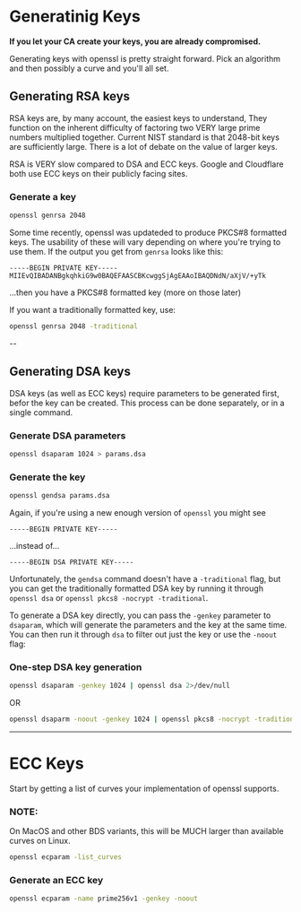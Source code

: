 # Generatinig Keys

**If you let your CA create your keys, you are already compromised.**

Generating keys with openssl is pretty straight forward.
Pick an algorithm and then possibly a curve and you'll all set.

## Generating RSA keys

RSA keys are, by many account, the easiest keys to understand, They
function on the inherent difficulty of factoring two VERY large prime numbers
multiplied together. Current NIST standard is that 2048-bit keys are sufficiently
large. There is a lot of debate on the value of larger keys.

RSA is VERY slow compared to DSA and ECC keys. Google and Cloudflare
both use ECC keys on their publicly facing sites.

### Generate a key

```bash
openssl genrsa 2048 
```

Some time recently, openssl was updateded to produce PKCS#8 formatted
keys. The usability of these will vary depending on where you're trying
to use them. If the output you get from `genrsa` looks like this:

```
-----BEGIN PRIVATE KEY-----
MIIEvQIBADANBgkqhkiG9w0BAQEFAASCBKcwggSjAgEAAoIBAQDNdN/aXjV/+yTk
```

...then you have a PKCS#8 formatted key (more on those later)

If you want a traditionally formatted key, use:

```bash
openssl genrsa 2048 -traditional
```

--

## Generating DSA keys

DSA keys (as well as ECC keys) require parameters to be generated first,
befor the key can be created. This process can be done separately, or in
a single command.

### Generate DSA parameters

```bash
openssl dsaparam 1024 > params.dsa
```

### Generate the key

```bash
openssl gendsa params.dsa
```

Again, if you're using a new enough version of `openssl` you might see

```
-----BEGIN PRIVATE KEY-----
```

...instead of...


```
-----BEGIN DSA PRIVATE KEY-----
```

Unfortunately, the `gendsa` command doesn't have a `-traditional` flag, but you
can get the traditionally formatted DSA key by running it through `openssl dsa`
or `openssl pkcs8 -nocrypt -traditional`.

To generate a DSA key directly, you can pass the `-genkey` parameter
to `dsaparam`, which will generate the parameters and the key at the same
time. You can then run it through `dsa` to filter out just the key or use the `-noout`
flag:

### One-step DSA key generation

```bash
openssl dsaparam -genkey 1024 | openssl dsa 2>/dev/null
```

OR

```bash
openssl dsaparm -noout -genkey 1024 | openssl pkcs8 -nocrypt -traditional
```

---
# ECC Keys

Start by getting a list of curves your implementation of openssl supports.

### NOTE:
On MacOS and other BDS variants, this will be MUCH larger than available curves
on Linux.

```bash
openssl ecparam -list_curves
```

### Generate an ECC key

```bash
openssl ecparam -name prime256v1 -genkey -noout
```
